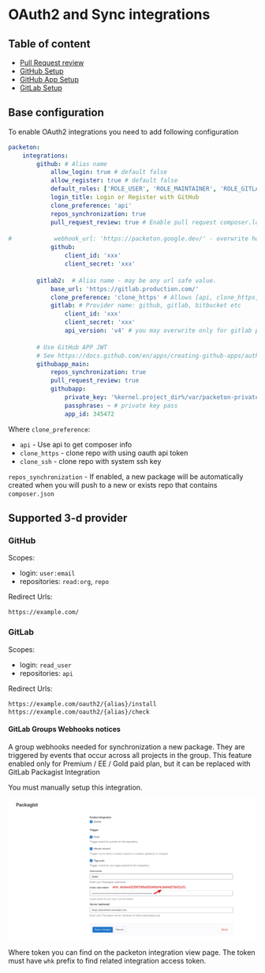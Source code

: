 # OAuth2 and Sync integrations

Table of content
---------------
- [Pull Request review](pull-request-review.md)
- [GitHub Setup](oauth2/github-oauth.md)
- [GitHub App Setup](oauth2/githubapp.md)
- [GitLab Setup](oauth2/gitlab-integration.md)

## Base configuration

To enable OAuth2 integrations you need to add following configuration 
```yml
packeton:
    integrations:
        github: # Alias name 
            allow_login: true # default false 
            allow_register: true # default false 
            default_roles: ['ROLE_USER', 'ROLE_MAINTAINER', 'ROLE_GITLAB']
            login_title: Login or Register with GitHub
            clone_preference: 'api'
            repos_synchronization: true
            pull_request_review: true # Enable pull request composer.lock review. Default false 

#            webhook_url: 'https://packeton.google.dev/' - overwrite host when setup webhooks
            github:
                client_id: 'xxx'
                client_secret: 'xxx'

        gitlab2:  # Alias name - may be any url safe value.
            base_url: 'https://gitlab.production.com/'
            clone_preference: 'clone_https' # Allows [api, clone_https, clone_ssh]
            gitlab: # Provider name: github, gitlab, bitbucket etc 
                client_id: 'xxx'
                client_secret: 'xxx'
                api_version: 'v4' # you may overwrite only for gitlab provider, default v4

        # Use GitHub APP JWT
        # See https://docs.github.com/en/apps/creating-github-apps/authenticating-with-a-github-app/about-authentication-with-a-github-app
        githubapp_main:
            repos_synchronization: true
            pull_request_review: true
            githubapp:
                private_key: '%kernel.project_dir%/var/packeton-private-key.pem'
                passphrase: ~ # private key pass
                app_id: 345472

```

Where `clone_preference`:

- `api` - Use api to get composer info
- `clone_https` - clone repo with using oauth api token
- `clone_ssh` - clone repo with system ssh key

`repos_synchronization` - If enabled, a new package will be automatically created when you will push to a new or exists repo that contains `composer.json` 

## Supported 3-d provider

### GitHub

Scopes:

- login: `user:email`
- repositories: `read:org`, `repo`

Redirect Urls:

```
https://example.com/
```

### GitLab

Scopes:

- login: `read_user`
- repositories: `api`

Redirect Urls:

```
https://example.com/oauth2/{alias}/install
https://example.com/oauth2/{alias}/check
```

####  GitLab Groups Webhooks notices

A group webhooks needed for synchronization a new package. 
They are triggered by events that occur across all projects in the group.
This feature enabled only for Premium / EE / Gold paid plan, but it can be replaced with GitLab Packagist Integration

You must manually setup this integration.

[![Gitlab](img/gitlab.png)](img/gitlab.png)

Where token you can find on the packeton integration view page. The token must have `whk` prefix 
to find related integration access token.
